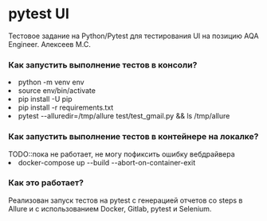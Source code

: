 # pytest UI

Тестовое задание на Python/Pytest для тестирования UI на позицию AQA Engineer. Алексеев М.С.

<h3>Как запустить выполнение тестов в консоли?</h3>
<li>python -m venv env</li>
<li>source env/bin/activate</li>
<li>pip install -U pip</li>
<li>pip install -r requirements.txt</li>
<li>pytest --alluredir=/tmp/allure test/test_gmail.py && ls /tmp/allure</li>

<h3>Как запустить выполнение тестов в контейнере на локалке?</h3>
TODO::пока не работает, не могу пофиксить ошибку вебдрайвера
<li>docker-compose up --build --abort-on-container-exit</li>

<h3>Как это работает?</h3>
Реализован запуск тестов на pytest с генерацией отчетов cо steps в Allure и с использованием Docker, Gitlab, pytest и Selenium.
